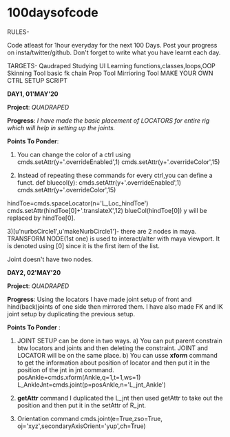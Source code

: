 # 100daysofcode

RULES- 

Code atleast for 1hour everyday for the next 100 Days.
Post your progress on insta/twitter/github.
Don't forget to write what you have learnt each day.

TARGETS-
Qaudraped
Studying UI
Learning functions,classes,loops,OOP
Skinning Tool
basic fk chain
Prop Tool
Mirrioring Tool
MAKE YOUR OWN CTRL SETUP SCRIPT



**DAY1, 01'MAY'20**

**Project**:  *QUADRAPED*

**Progress**: *I have made the basic placement of LOCATORS for entire rig which will help in setting up the joints.* 

**Points To Ponder**: 
1) You can change the color of a ctrl using cmds.setAttr(y+'.overrideEnabled',1)
                                            cmds.setAttr(y+'.overrideColor',15)
                                            
                                            
2) Instead of repeating these commands for every ctrl,you can define a funct.
def bluecol(y):
       cmds.setAttr(y+'.overrideEnabled',1)
       cmds.setAttr(y+'.overrideColor',15)
       
hindToe=cmds.spaceLocator(n='L_Loc_hindToe')
cmds.setAttr(hindToe[0]+'.translateX',12)
blueCol(hindToe[0]) 
y will be replaced by hindToe[0].


3)[u'nurbsCircle1',u'makeNurbCircle1']- there are 2 nodes in maya. TRANSFORM NODE(1st one) is used to interact/alter with maya viewport.
  It is denoted using [0] since it is the first item of the list.
  
  Joint doesn't have two nodes.
       
       
**DAY2,   02'MAY'20**

**Project**: *QUADRAPED*


**Progress**: Using the locators I have made joint setup of front and hind(back)joints of one side then mirrored them.
          I have also made FK and IK joint setup by duplicating the previous setup.
          
          
**Points To Ponder** :
1) JOINT SETUP can be done in two ways.
a) You can put parent constrain btw locators and joints and then deleting the constraint. JOINT and LOCATOR will be on the same place.
b) You can usse **xform** command to get the information about position of locator and then put it in the position of the jnt in jnt      command.
posAnkle=cmds.xform(Ankle,q=1,t=1,ws=1)
L_AnkleJnt=cmds.joint(p=posAnkle,n='L_jnt_Ankle')

2) **getAttr** command
I duplicated the L_jnt then used getAttr to take out the position and then put it in the setAttr of R_jnt.

3) Orientation command
cmds.joint(e=True,zso=True, oj='xyz',secondaryAxisOrient='yup',ch=True)
       
       
       
                                            

